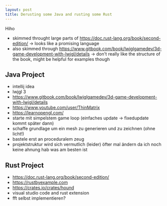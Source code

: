 ```yaml
---
layout: post
title: Derusting some Java and rusting some Rust
---
```


Hiho
- skimmed throught large parts of https://doc.rust-lang.org/book/second-edition/
-> looks like a promising language
- also skimmed through https://www.gitbook.com/book/lwjglgamedev/3d-game-development-with-lwjgl/details
-> don't really like the structure of the book, might be helpful for examples though

## Java Project
- intellij idea
- lwjgl 3
- https://www.gitbook.com/book/lwjglgamedev/3d-game-development-with-lwjgl/details
- https://www.youtube.com/user/ThinMatrix
- https://learnopengl.com/
- starte mit simpelstem game loop (einfaches update -> fixedupdate kommt später dann)
- schaffe grundlage um ein mesh zu generieren und zu zeichnen (ohne licht!)
- bastele erst an proceduralem zeug
- projektstruktur wird sich vermutlich (leider) öfter mal ändern da ich noch keine ahnung hab was am besten ist

## Rust Project
- https://doc.rust-lang.org/book/second-edition/
- https://rustbyexample.com
- https://crates.io/crates/hound
- visual studio code and rust extension
- fft selbst implementieren?

